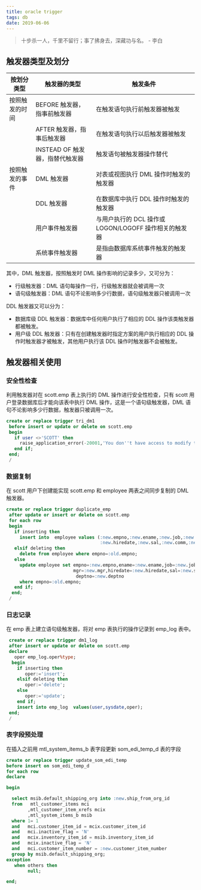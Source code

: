 ```yaml
---
title: oracle trigger
tags: db
date: 2019-06-06
---
```


> 十步杀一人，千里不留行；事了拂身去，深藏功与名。 - 李白

## 触发器类型及划分

| 按划分类型     | 触发器的类型                    | 触发条件                                              |
| -------------- | ------------------------------- | ----------------------------------------------------- |
| 按照触发的时间 | BEFORE 触发器，指事前触发器     | 在触发语句执行前触发器被触发                          |
|                | AFTER 触发器，指事后触发器      | 在触发语句执行以后触发器被触发                        |
|                | INSTEAD OF 触发器，指替代触发器 | 触发语句被触发器操作替代                              |
| 按照触发的事件 | DML 触发器                      | 对表或视图执行 DML 操作时触发的触发器                 |
|                | DDL 触发器                      | 在数据库中执行 DDL 操作时触发的触发器                 |
|                | 用户事件触发器                  | 与用户执行的 DCL 操作或 LOGON/LOGOFF 操作相关的触发器 |
|                | 系统事件触发器                  | 是指由数据库系统事件触发的触发器                      |

其中，DML 触发器，按照触发时 DML 操作影响的记录多少，又可分为：

-   行级触发器：DML 语句每操作一行，行级触发器就会被调用一次
-   语句级触发器：DML 语句不论影响多少行数据，语句级触发器只被调用一次

DDL 触发器又可以分为：

-   数据库级 DDL 触发器：数据库中任何用户执行了相应的 DDL 操作该类触发器都被触发。
-   用户级 DDL 触发器：只有在创建触发器时指定方案的用户执行相应的 DDL 操作时触发器才被触发，其他用户执行该 DDL 操作时触发器不会被触发。

## 触发器相关使用

### 安全性检查

利用触发器对在 scott.emp 表上执行的 DML 操作进行安全性检查，只有 scott 用户登录数据库后才能向该表中执行 DML 操作，这是一个语句级触发器，DML 语句不论影响多少行数据，触发器只被调用一次。

```sql
create or replace trigger tri_dm1
 before insert or update or delete on scott.emp
 begin
   if user <>'SCOTT' then
     raise_application_error(-20001,'You don''t have access to modify this table.');
   end if;
 end;
 /
```

### 数据复制

在 scott 用户下创建能实现 scott.emp 和 employee 两表之间同步复制的 DML 触发器。

```sql
create or replace trigger duplicate_emp
 after update or insert or delete on scott.emp
 for each row
 begin
   if inserting then
     insert into  employee values (:new.empno,:new.ename,:new.job,:new.mgr,
                                   :new.hiredate,:new.sal,:new.comm,:new.deptno);
   elsif deleting then
     delete from employee where empno=:old.empno;
   else
     update employee set empno=:new.empno,ename=:new.ename,job=:new.job,
                         mgr=:new.mgr,hiredate=:new.hiredate,sal=:new.sal,comm=:new.comm,
                          deptno=:new.deptno
     where empno=:old.empno;
   end if;
  end;
 /
```

### 日志记录

在 emp 表上建立语句级触发器，将对 emp 表执行的操作记录到 emp_log 表中。

```sql
 create or replace trigger dm1_log
 after insert or update or delete on scott.emp
 declare
   oper emp_log.oper%type;
  begin
    if inserting then
       oper:='insert';
    elsif deleting then
       oper:='delete';
    else
       oper:='update';
    end if;
    insert into emp_log  values(user,sysdate,oper);
 end;
 /
```

### 表字段预处理

在插入之前用 mtl_system_items_b 表字段更新 som_edi_temp_d 表的字段

```sql
create or replace trigger update_som_edi_temp
before insert on som_edi_temp_d
for each row
declare

begin

  select msib.default_shipping_org into :new.ship_from_org_id
  from   mtl_customer_items mci
        ,mtl_customer_item_xrefs mcix
        ,mtl_system_items_b msib
  where 1= 1
  and   mci.customer_item_id = mcix.customer_item_id
  and   mci.inactive_flag = 'N'
  and   mcix.inventory_item_id = msib.inventory_item_id
  and   mcix.inactive_flag = 'N'
  and   mci.customer_item_number = :new.customer_item_number
  group by msib.default_shipping_org;
exception
   when others then
        null;

end;
```
